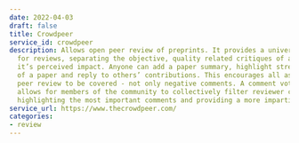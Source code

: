 ```yaml
---
date: 2022-04-03
draft: false
title: Crowdpeer
service_id: crowdpeer
description: Allows open peer review of preprints. It provides a universal structure
  for reviews, separating the objective, quality related critiques of a paper from
  it’s perceived impact. Anyone can add a paper summary, highlight strengths and weaknesses
  of a paper and reply to others’ contributions. This encourages all aspects of traditional
  peer review to be covered - not only negative comments. A comment voting system
  allows for members of the community to collectively filter reviewer contributions,
  highlighting the most important comments and providing a more impartial final review.
service_url: https://www.thecrowdpeer.com/
categories:
- review
---
```



